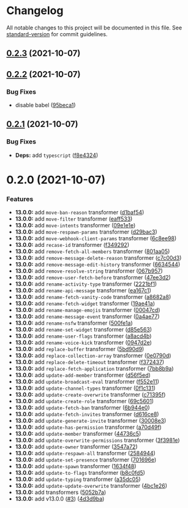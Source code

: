 # Changelog

All notable changes to this project will be documented in this file. See [standard-version](https://github.com/conventional-changelog/standard-version) for commit guidelines.

## [0.2.3](https://github.com/Khasms/discord.js-codemod/compare/v0.2.2...v0.2.3) (2021-10-07)



## [0.2.2](https://github.com/Khasms/discord.js-codemod/compare/v0.2.1...v0.2.2) (2021-10-07)


### Bug Fixes

* disable babel ([95beca1](https://github.com/Khasms/discord.js-codemod/commit/95beca1aae1593b956003058e6dd1653f9ab223c))



## [0.2.1](https://github.com/Khasms/discord.js-codemod/compare/v0.2.0...v0.2.1) (2021-10-07)


### Bug Fixes

* **Deps:** add `typescript` ([f8e4324](https://github.com/Khasms/discord.js-codemod/commit/f8e43243c2d03d6e9998e3dfcaaeac4d9ffef3a3))



# 0.2.0 (2021-10-07)


### Features

* **13.0.0:** add `move-ban-reason` transformer ([d1baf54](https://github.com/Khasms/discord.js-codemod/commit/d1baf545f3d8c21eb080be4b273e55a4d2cb2cdf))
* **13.0.0:** add `move-filter` transformer ([eaff533](https://github.com/Khasms/discord.js-codemod/commit/eaff5330186b7e055e5fb820a2c02e71a4ee3075))
* **13.0.0:** add `move-intents` transformer ([09e1e1e](https://github.com/Khasms/discord.js-codemod/commit/09e1e1e2c40e74d1831ed81ea6b44458e55ff451))
* **13.0.0:** add `move-respawn-params` transformer ([d29bac3](https://github.com/Khasms/discord.js-codemod/commit/d29bac3225c864726dbb3af35e92d69720ca3c8c))
* **13.0.0:** add `move-webhook-client-params` transformer ([6c8ee98](https://github.com/Khasms/discord.js-codemod/commit/6c8ee981848cff5025f11bf1cdbabe145074c8d9))
* **13.0.0:** add `recase-id` transformer ([f349292](https://github.com/Khasms/discord.js-codemod/commit/f349292c101b81bd930ffe43015086deec6eda3d))
* **13.0.0:** add `remove-fetch-all-members` transformer ([801aa05](https://github.com/Khasms/discord.js-codemod/commit/801aa052dfa685417f00bdbf3059dadc30bfee9d))
* **13.0.0:** add `remove-message-delete-reason` transformer ([c7c00d3](https://github.com/Khasms/discord.js-codemod/commit/c7c00d3acf2d307ddebeb832e109746480291ac1))
* **13.0.0:** add `remove-message-edit-history` transformer ([6634544](https://github.com/Khasms/discord.js-codemod/commit/663454494f5f08273045c98d23c6b7cc6358d9de))
* **13.0.0:** add `remove-resolve-string` transformer ([067b957](https://github.com/Khasms/discord.js-codemod/commit/067b957e588edd685ca33749f11d4d7c1a868880))
* **13.0.0:** add `remove-user-fetch-before` transformer ([47ee3d2](https://github.com/Khasms/discord.js-codemod/commit/47ee3d248c9e4b6f31b6ee8c71970bf810d747ab))
* **13.0.0:** add `rename-activity-type` transformer ([2221bf1](https://github.com/Khasms/discord.js-codemod/commit/2221bf178a7d965fc3a91a12ddff72c1e6f245a2))
* **13.0.0:** add `rename-api-message` transformer ([ea167c1](https://github.com/Khasms/discord.js-codemod/commit/ea167c190ac4a60c5b7daec3da986adecb509a8b))
* **13.0.0:** add `rename-fetch-vanity-code` transformer ([a8682a8](https://github.com/Khasms/discord.js-codemod/commit/a8682a86d8d3c7ebfcb764949c5d9c1b09b0c6d6))
* **13.0.0:** add `rename-fetch-widget` transformer ([19ae41a](https://github.com/Khasms/discord.js-codemod/commit/19ae41a7d287fed0395db9c52c690bdfe098aa21))
* **13.0.0:** add `rename-manage-emojis` transformer ([00047cd](https://github.com/Khasms/discord.js-codemod/commit/00047cdbfad9b4a0fb340bf0819378baf924ed5b))
* **13.0.0:** add `rename-message-event` transformer ([0a4ae77](https://github.com/Khasms/discord.js-codemod/commit/0a4ae77ddb9740b3e55594ccd500ec380fae28ec))
* **13.0.0:** add `rename-nsfw` transformer ([500fe1a](https://github.com/Khasms/discord.js-codemod/commit/500fe1a102f8535c4b34f63a55199cc7ee203574))
* **13.0.0:** add `rename-set-widget` transformer ([d85e563](https://github.com/Khasms/discord.js-codemod/commit/d85e563c026885897222d919bbb17b4e7d51d475))
* **13.0.0:** add `rename-user-flags` transformer ([a8acd4b](https://github.com/Khasms/discord.js-codemod/commit/a8acd4b2e2beb21e4f9abbbcb8e2a515741c9741))
* **13.0.0:** add `rename-voice-kick` transformer ([0947d2e](https://github.com/Khasms/discord.js-codemod/commit/0947d2e31d3c9d92a0e8361475494787c0be91d6))
* **13.0.0:** add `replace-buffer` transformer ([5bd90d9](https://github.com/Khasms/discord.js-codemod/commit/5bd90d9bbd4b91406788c4bfbecfd157458a0032))
* **13.0.0:** add `replace-collection-array` transformer ([0e0790d](https://github.com/Khasms/discord.js-codemod/commit/0e0790d0e955d1f9091a6ca4b20359aac732229b))
* **13.0.0:** add `replace-delete-timeout` transformer ([f372437](https://github.com/Khasms/discord.js-codemod/commit/f372437deb845bc0f484d26df42f76273b309996))
* **13.0.0:** add `replace-fetch-application` transformer ([7bb8b9a](https://github.com/Khasms/discord.js-codemod/commit/7bb8b9a99e33dd5184a3d01ee2ac16d2c16c6b16))
* **13.0.0:** add `update-add-member` transformer ([d56f5ed](https://github.com/Khasms/discord.js-codemod/commit/d56f5edf9b02ba373b2f672a80f32fe0163dadf1))
* **13.0.0:** add `update-broadcast-eval` transformer ([f552e11](https://github.com/Khasms/discord.js-codemod/commit/f552e111c2919ea0e9c7ab883b9174e4b3356f5e))
* **13.0.0:** add `update-channel-types` transformer ([0f1c131](https://github.com/Khasms/discord.js-codemod/commit/0f1c131f800a3e74dcd4e4c1098cbbc9e67e05d8))
* **13.0.0:** add `update-create-overwrite` transformer ([c71395f](https://github.com/Khasms/discord.js-codemod/commit/c71395f757d8362f7488c9c6cfcaaaa18b266b1a))
* **13.0.0:** add `update-create-role` transformer ([69c5601](https://github.com/Khasms/discord.js-codemod/commit/69c5601179369bf02cfc27208196721be51887e6))
* **13.0.0:** add `update-fetch-ban` transformer ([6b944e0](https://github.com/Khasms/discord.js-codemod/commit/6b944e02704ea94479d9b8ac8611adda9595941b))
* **13.0.0:** add `update-fetch-invites` transformer ([d616ce8](https://github.com/Khasms/discord.js-codemod/commit/d616ce8bb2c10a3470eb77e71b41dd88b27bc6f7))
* **13.0.0:** add `update-generate-invite` transformer ([30008e3](https://github.com/Khasms/discord.js-codemod/commit/30008e35cfa453bbf8bb93f993808c551b48f905))
* **13.0.0:** add `update-has-permission` transformer ([a70d49f](https://github.com/Khasms/discord.js-codemod/commit/a70d49fccfefb24316fe4363f9eadb328a6b4c96))
* **13.0.0:** add `update-member` transformer ([44736c5](https://github.com/Khasms/discord.js-codemod/commit/44736c5e6e7ac746f0ffef898b28c375b3d2735d))
* **13.0.0:** add `update-overwrite-permissions` transformer ([3f3981e](https://github.com/Khasms/discord.js-codemod/commit/3f3981ee2ed60fbd631a77a07b807d53b1141450))
* **13.0.0:** add `update-owner` transformer ([3547a72](https://github.com/Khasms/discord.js-codemod/commit/3547a72fff97475751454b38cb1640d5897225fa))
* **13.0.0:** add `update-respawn-all` transformer ([2584944](https://github.com/Khasms/discord.js-codemod/commit/2584944589c478b3f9325f1752f5bb483dd70725))
* **13.0.0:** add `update-set-presence` transformer ([701696e](https://github.com/Khasms/discord.js-codemod/commit/701696e71fe9ac998ae5ba78438a23040932395c))
* **13.0.0:** add `update-spawn` transformer ([1634f48](https://github.com/Khasms/discord.js-codemod/commit/1634f482c06df42fb4959712aa148df879804b68))
* **13.0.0:** add `update-to-flags` transformer ([b8c0fd5](https://github.com/Khasms/discord.js-codemod/commit/b8c0fd5911343ec220498e3d66f8bca251b01c28))
* **13.0.0:** add `update-typing` transformer ([a35dc05](https://github.com/Khasms/discord.js-codemod/commit/a35dc0561223e5449b663c149f9937cf43a99f36))
* **13.0.0:** add `update-update-overwrite` transformer ([4bc1e26](https://github.com/Khasms/discord.js-codemod/commit/4bc1e267047dd1790d639626118c39fd0f416b7d))
* **13.0.0:** add transformers ([5052b7a](https://github.com/Khasms/discord.js-codemod/commit/5052b7a4ef2ba2b2320392a02af4c1361f5d3e30))
* **13.0.0:** add v13.0.0 ([#3](https://github.com/Khasms/discord.js-codemod/issues/3)) ([4d3d9ba](https://github.com/Khasms/discord.js-codemod/commit/4d3d9ba8a53a3dc510d032675a15d7441764a876))

